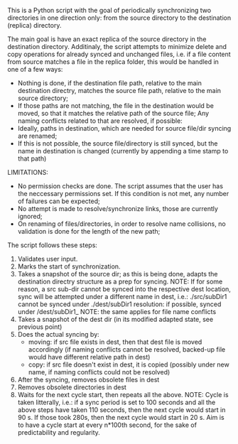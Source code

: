 This is a Python script with the goal of periodically synchronizing two directories in
one direction only: from the source directory to the destination (replica) directory.

The main goal is have an exact replica of the source directory in the destination directory.
Additinaly, the script attempts to minimize delete and copy operations for already synced
and unchanged files, i.e. if a file content from source matches a file in the replica folder,
this would be handled in one of a few ways:
* Nothing is done, if the destination file path, relative to the main destination directry,
  matches the source file path, relative to the main source directory;
* If those paths are not matching, the file in the destination would be moved, so that
  it matches the relative path of the source file;
Any naming conflicts related to that are resolved, if possible:
* Ideally, paths in destination, which are needed for source file/dir syncing are renamed;
* If this is not possible, the source file/directory is still synced, but the name
  in destination is changed (currently by appending a time stamp to that path)

LIMITATIONS:
* No permission checks are done. The script assumes that the user has the neccessary
  permissions set. If this condition is not met, any number of failures can be
  expected;
* No attempt is made to resolve/synchronize links, those are currently ignored;
* On renaming of files/directories, in order to resolve name collisions, no validation
  is done for the length of the new path;

The script follows these steps:
1. Validates user input.
3. Marks the start of synchronization.
4. Takes a snapshot of the source dir; as this is being done,
    adapts the destination directry structure as a prep for syncing.
    NOTE: If for some reason, a src sub-dir cannot be synced into the
    respective dest location, sync will be attempted under a different
    name in dest, i.e.:
    ./src/subDir1 cannot be synced under ./dest/subDir1
    resolution: if possible, synced under /dest/subDir1_<timestamp>
    NOTE: the same applies for file name conflicts
5. Takes a snapshot of the dest dir (in its modified adapted state,
    see previous point)
6. Does the actual syncing by:
    - moving: if src file exists in dest, then that dest file is moved
        accordingly (if naming conflicts cannot be resolved, backed-up
        file would have different relative path in dest)
    - copy: if src file doesn't exist in dest, it is copied (possibly
        under new name, if naming conflicts could not be resolved)
7. After the syncing, removes obsolete files in dest
8. Removes obsolete directories in dest
9. Waits for the next cycle start, then repeats all the above.
    NOTE: Cycle is taken litterally, i.e.: if a sync period is set
    to 100 seconds and all the above steps have taken 110 seconds,
    then the next cycle would start in 90 s. If those took 280s,
    then the next cycle would start in 20 s. Aim is to have a cycle
    start at every n*100th second, for the sake of predictability and
    regularity.
